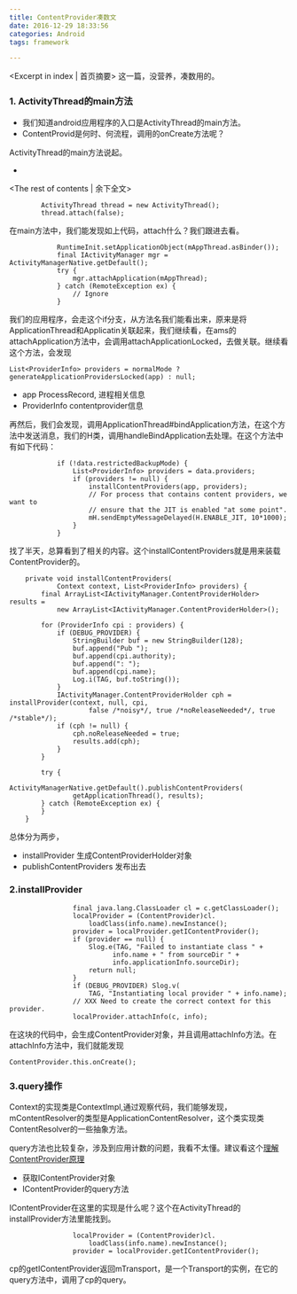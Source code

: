 ```yaml
---
title: ContentProvider凑数文
date: 2016-12-29 18:33:56
categories: Android
tags: framework

---
```

<Excerpt in index | 首页摘要>
这一篇，没营养，凑数用的。

### 1. ActivityThread的main方法

* 我们知道android应用程序的入口是ActivityThread的main方法。
* ContentProvid是何时、何流程，调用的onCreate方法呢？

ActivityThread的main方法说起。

+ <!-- more -->
<The rest of contents | 余下全文>



```
        ActivityThread thread = new ActivityThread();
        thread.attach(false);
```

在main方法中，我们能发现如上代码，attach什么？我们跟进去看。

```
            RuntimeInit.setApplicationObject(mAppThread.asBinder());
            final IActivityManager mgr = ActivityManagerNative.getDefault();
            try {
                mgr.attachApplication(mAppThread);
            } catch (RemoteException ex) {
                // Ignore
            }
```

我们的应用程序，会走这个if分支，从方法名我们能看出来，原来是将ApplicationThread和Applicatin关联起来，我们继续看，在ams的attachApplication方法中，会调用attachApplicationLocked，去做关联。继续看这个方法，会发现

```
List<ProviderInfo> providers = normalMode ? generateApplicationProvidersLocked(app) : null;
```

* app ProcessRecord, 进程相关信息
* ProviderInfo contentprovider信息

再然后，我们会发现，调用ApplicationThread#bindApplication方法，在这个方法中发送消息，我们的H类，调用handleBindApplication去处理。在这个方法中有如下代码：

```
            if (!data.restrictedBackupMode) {
                List<ProviderInfo> providers = data.providers;
                if (providers != null) {
                    installContentProviders(app, providers);
                    // For process that contains content providers, we want to
                    // ensure that the JIT is enabled "at some point".
                    mH.sendEmptyMessageDelayed(H.ENABLE_JIT, 10*1000);
                }
            }
```

找了半天，总算看到了相关的内容。这个installContentProviders就是用来装载ContentProvider的。

```
    private void installContentProviders(
            Context context, List<ProviderInfo> providers) {
        final ArrayList<IActivityManager.ContentProviderHolder> results =
            new ArrayList<IActivityManager.ContentProviderHolder>();

        for (ProviderInfo cpi : providers) {
            if (DEBUG_PROVIDER) {
                StringBuilder buf = new StringBuilder(128);
                buf.append("Pub ");
                buf.append(cpi.authority);
                buf.append(": ");
                buf.append(cpi.name);
                Log.i(TAG, buf.toString());
            }
            IActivityManager.ContentProviderHolder cph = installProvider(context, null, cpi,
                    false /*noisy*/, true /*noReleaseNeeded*/, true /*stable*/);
            if (cph != null) {
                cph.noReleaseNeeded = true;
                results.add(cph);
            }
        }

        try {
            ActivityManagerNative.getDefault().publishContentProviders(
                getApplicationThread(), results);
        } catch (RemoteException ex) {
        }
    }
```

总体分为两步，

* installProvider 生成ContentProviderHolder对象
* publishContentProviders 发布出去

### 2.installProvider


```
                final java.lang.ClassLoader cl = c.getClassLoader();
                localProvider = (ContentProvider)cl.
                    loadClass(info.name).newInstance();
                provider = localProvider.getIContentProvider();
                if (provider == null) {
                    Slog.e(TAG, "Failed to instantiate class " +
                          info.name + " from sourceDir " +
                          info.applicationInfo.sourceDir);
                    return null;
                }
                if (DEBUG_PROVIDER) Slog.v(
                    TAG, "Instantiating local provider " + info.name);
                // XXX Need to create the correct context for this provider.
                localProvider.attachInfo(c, info);
```

在这块的代码中，会生成ContentProvider对象，并且调用attachInfo方法。在attachInfo方法中，我们就能发现

```
ContentProvider.this.onCreate();
```

### 3.query操作

Context的实现类是ContextImpl,通过观察代码，我们能够发现，mContentResolver的类型是ApplicationContentResolver，这个类实现类ContentResolver的一些抽象方法。

query方法也比较复杂，涉及到应用计数的问题，我看不太懂。建议看这个[理解ContentProvider原理](http://gityuan.com/2016/07/30/content-provider/) 

* 获取IContentProvider对象
* IContentProvider的query方法


IContentProvider在这里的实现是什么呢？这个在ActivityThread的installProvider方法里能找到。

```
                localProvider = (ContentProvider)cl.
                    loadClass(info.name).newInstance();
                provider = localProvider.getIContentProvider();
```
cp的getIContentProvider返回mTransport，是一个Transport的实例，在它的query方法中，调用了cp的query。

